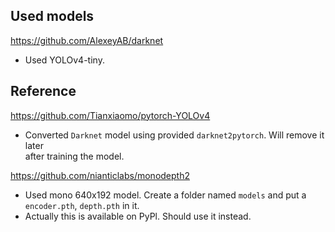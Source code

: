 ## Used models

https://github.com/AlexeyAB/darknet
- Used YOLOv4-tiny.

## Reference

https://github.com/Tianxiaomo/pytorch-YOLOv4
- Converted `Darknet` model using provided `darknet2pytorch`. Will remove it later \
after training the model.

https://github.com/nianticlabs/monodepth2
- Used mono 640x192 model. Create a folder named `models` and put a `encoder.pth`, `depth.pth` in it.
- Actually this is available on PyPl. Should use it instead.